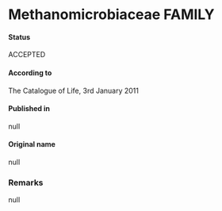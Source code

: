 Methanomicrobiaceae FAMILY
=======

#### Status
ACCEPTED

#### According to
The Catalogue of Life, 3rd January 2011

#### Published in
null

#### Original name
null

### Remarks
null